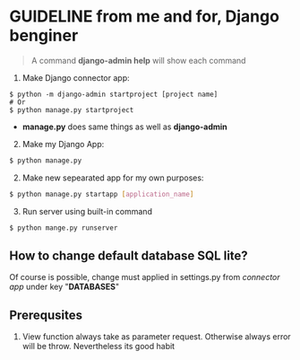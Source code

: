 # GUIDELINE from me and for, Django benginer

> A command **django-admin help** will show each command

1. Make Django connector app: 
```shell
$ python -m django-admin startproject [project name]
# Or 
$ python manage.py startproject
```
* **manage.py** does same things as well as **django-admin**
2. Make my Django App:
```bash
$ python manage.py
```
2. Make new sepearated app for my own purposes:
```bash
$ python manage.py startapp [application_name]
```
3. Run server using built-in command
```bash
$ python mange.py runserver
```

## How to change default database SQL lite?
Of course is possible, change must applied in settings.py from _connector app_ under key "**DATABASES**"

## Prerequsites
1. View function always take as parameter request. Otherwise always error will be throw. Nevertheless its good habit
